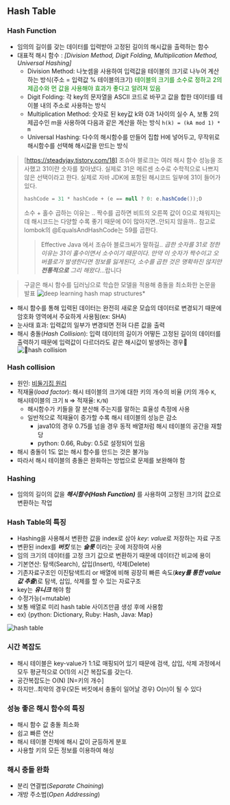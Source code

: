 ## Hash Table

### Hash Function
- 임의의 길이를 갖는 데이터를 입력받아 고정된 길이의 해시값을 출력하는 함수 
- 대표적 해시 함수 : *[Division Method, Digit Folding, Multiplication Method, Universal Hashing]*
  - Division Method: 나눗셈을 사용하여 입력값을 테이블의 크기로 나누어 계산하는 방식(주소 = 입력값 % 테이블의크기) <span style="color:green">테이블의 크기를 소수로 정하고 2의 제곱수와 먼 값을 사용해야 효과가 좋다고 알려져 있음</span>
  - Digit Folding: 각 key의 문자열을 ASCII 코드로 바꾸고 값을 합한 데이터를 테이블 내의 주소로 사용하는 방식
  - Multiplication Method: 숫자로 된 key값 k와 0과 1사이의 실수 A, 보통 2의 제곱수인 m을 사용하여 다음과 같은 계산을 하는 방식 `h(k) = (kA mod 1) * m`
  - Universal Hashing: 다수의 해시함수를 만들어 집합 H에 넣어두고, 무작위로 해시함수를 선택해 해시값을 만드는 방식
> [https://steadyjay.tistory.com/18]
> 조슈아 블로크는 여러 해시 함수 성능을 조사했고 31이란 숫자를 찾아냈다. 실제로 31은 메르센 소수로 수학적으로 나쁘지 않은 선택이라고 한다. 실제로 자바 JDK에 포함된 해시코드 일부에 31이 들어가있다. 
> ``` java 
> hashCode = 31 * hashCode + (e == null ? 0: e.hashCode());D
> ```
> 소수 + 홀수 곱하는 이유는 .. 짝수를 곱하면 비트의 오른쪽 값이 0으로 채워지는데 해시코드는 다양할 수록 좋기 때문에 0이 많아지면..안되지 않을까.. 
> 참고로 lombok의 @EqualsAndHashCode는 59를 곱한다.
>> Effective Java 에서 조슈아 블로크씨가 말하길..
>> *곱한 숫자를 31로 정한 이유는 31이 홀수이면서 소수이기 때문이다. 만약 이 숫자가 짝수이고 오버플로가 발생한다면 정보를 잃게된다, 소수를 곱한 것은 명확하진 않지만 **전통적으로** 그리 해왔다*...랍니다 

> 구글은 해시 함수를 딥러닝으로 학습한 모델을 적용해 충돌을 최소화한 논문을 발표
> ![deep learning hash map structures](https://img1.daumcdn.net/thumb/R1280x0/?scode=mtistory2&fname=https://blog.kakaocdn.net/dn/bPcgwf/btrXi3LHmD9/c5TPn3nBZFfg31nxeONdTk/img.png)* 
- 해시 함수를 통해 입력된 데이터는 완전히 새로운 모습의 데이터로 변경되기 때문에 암호화 영역에서 주요하게 사용됨(ex: SHA)
- 눈사태 효과: 입력값의 일부가 변경되면 전혀 다른 값을 출력
- 해시 충돌(*Hash Collision*): 입력 데이터의 길이가 어떻든 고정된 길이의 데이터를 출력하기 때문에 입력값이 다르더라도 같은 해시값이 발생하는 경우
![hash collision](https://miro.medium.com/max/1400/1*i5JV9RiF17ftnGDvuqVFSA.png)
### Hash collision
- 원인: [비둘기집 원리](https://ko.wikipedia.org/wiki/%EB%B9%84%EB%91%98%EA%B8%B0%EC%A7%91_%EC%9B%90%EB%A6%AC)
- 적재율(*load factor*): 해시 테이블의 크기에 대한 키의 개수의 비율 (키의 개수 `K`, 해시테이블의 크기 `N` => 적재율: `K/N`)
	- 해시함수가 키들을 잘 분산해 주는지를 말하는 효율성 측정에 사용
	- 일반적으로 적재율이 증가할 수록 해시 테이블의 성능은 감소
		- java10의 경우 0.75를 넘을 경우 동적 배열처럼 해시 테이블의 공간을 재할당
		- python: 0.66, Ruby: 0.5로 설정되어 있음
- 해시 충돌이 1도 없는 해시 함수를 만드는 것은 불가능
- 따라서 해시 테이블의 충돌은 완화하는 방법으로 문제를 보완해야 함
### Hashing
- 임의의 길이의 값을 ***해시함수(Hash Function)*** 를 사용하여 고정된 크기의 값으로 변환하는 작업
### Hash Table의 특징
- Hashing을 사용해서 변환한 값을 index로 삼아 *key*: *value*로 저장하는 자료 구조
- 변환된 index를 ***버킷*** 또는 ***슬롯*** 이라는 곳에 저장하여 사용
- 임의 크기의 데이터를 고정 크기 값으로 변환하기 때문에 데이터간 비교에 용이
- 기본연산: 탐색(Search), 삽입(Insert), 삭제(Delete)
- 기존자료구조인 이진탐색트리 or 배열에 비해 굉장히 빠른 속도(***key를 통한 value값 추출***)로 탐색, 삽입, 삭제를 할 수 있는 자료구조
- key는 ***유니크*** 해야 함
- 수정가능(=mutable)
- 보통 배열로 미리 hash table 사이즈만큼 생성 후에 사용함
- ex) {python: Dictionary, Ruby: Hash, Java: Map}

![hash table](https://media.geeksforgeeks.org/wp-content/uploads/20200609180838/HashingDataStructure-min.png)
### 시간 복잡도
- 해시 테이블은 key-value가 1:1로 매핑되어 있기 때문에 검색, 삽입, 삭제 과정에서 모두 평균적으로 O(1)의 시간 복잡도를 갖는다.
- 공간복잡도는 O(N) [N=키의 개수]
- 하지만..최악의 경우(모든 버킷에서 충돌이 일어날 경우) O(n)이 될 수 있다 

### 성능 좋은 해시 함수의 특징
- 해시 함수 값 충돌 최소화
- 쉽고 빠른 연산
- 해시 테이블 전체에 해시 값이 균등하게 분포
- 사용할 키의 모든 정보를 이용하여 해싱

### 해시 충돌 완화
- 분리 연결법(*Separate Chaining*)
- 개방 주소법(*Open Addressing*)
<!--stackedit_data:
eyJoaXN0b3J5IjpbLTEyNzUzNzM5MDcsNTU5MDQxNTcxLDEwNz
I0ODE1MDMsMTExNzA5NDA1OSwyMzYzODY5MDUsMTA4ODgxMTgy
NiwxNTg1ODU4ODY3LC0xMzM2MjUwMzYsLTE0MTc4ODkwMiwxOT
Q4OTQ4NDc0XX0=
-->